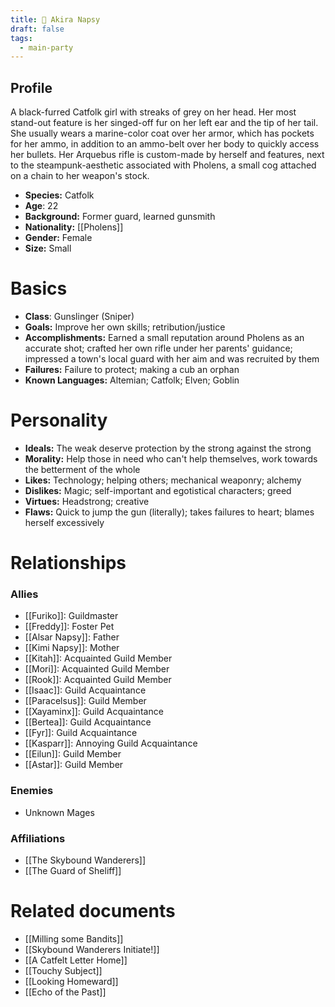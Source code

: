 ```yaml
---
title: 🔫 Akira Napsy
draft: false
tags:
  - main-party
---
```

## Profile
A black-furred Catfolk girl with streaks of grey on her head. Her most stand-out feature is her singed-off fur on her left ear and the tip of her tail. She usually wears a marine-color coat over her armor, which has pockets for her ammo, in addition to an ammo-belt over her body to quickly access her bullets. Her Arquebus rifle is custom-made by herself and features, next to the steampunk-aesthetic associated with Pholens, a small cog attached on a chain to her weapon's stock.   
- **Species:** Catfolk
- **Age**: 22
- **Background:** Former guard, learned gunsmith
- **Nationality:** [[Pholens]]
- **Gender:** Female
- **Size:** Small
# Basics

- **Class**: Gunslinger (Sniper)
- **Goals:** Improve her own skills; retribution/justice
- **Accomplishments:** Earned a small reputation around Pholens as an accurate shot; crafted her own rifle under her parents' guidance; impressed a town's local guard with her aim and was recruited by them
- **Failures:** Failure to protect; making a cub an orphan
- **Known Languages:** Altemian; Catfolk; Elven; Goblin
# Personality

- **Ideals:** The weak deserve protection by the strong against the strong
- **Morality:** Help those in need who can't help themselves, work towards the betterment of the whole
- **Likes:** Technology; helping others; mechanical weaponry; alchemy
- **Dislikes:** Magic; self-important and egotistical characters; greed
- **Virtues:** Headstrong; creative
- **Flaws:** Quick to jump the gun (literally); takes failures to heart; blames herself excessively
# Relationships

### Allies
- [[Furiko]]: Guildmaster
- [[Freddy]]: Foster Pet
- [[Alsar Napsy]]: Father
- [[Kimi Napsy]]: Mother
- [[Kitah]]: Acquainted Guild Member
- [[Mori]]: Acquainted Guild Member
- [[Rook]]: Acquainted Guild Member
- [[Isaac]]: Guild Acquaintance
- [[Paracelsus]]: Guild Member
- [[Xayaminx]]: Guild Acquaintance
- [[Bertea]]: Guild Acquaintance
- [[Fyr]]: Guild Acquaintance
- [[Kasparr]]: Annoying Guild Acquaintance
- [[Eilun]]: Guild Member
- [[Astar]]: Guild Member
### Enemies
- Unknown Mages
###  Affiliations
- [[The Skybound Wanderers]]
- [[The Guard of Sheliff]]
# Related documents

- [[Milling some Bandits]]
- [[Skybound Wanderers Initiate!]]
- [[A Catfelt Letter Home]]
- [[Touchy Subject]]
- [[Looking Homeward]]
- [[Echo of the Past]]